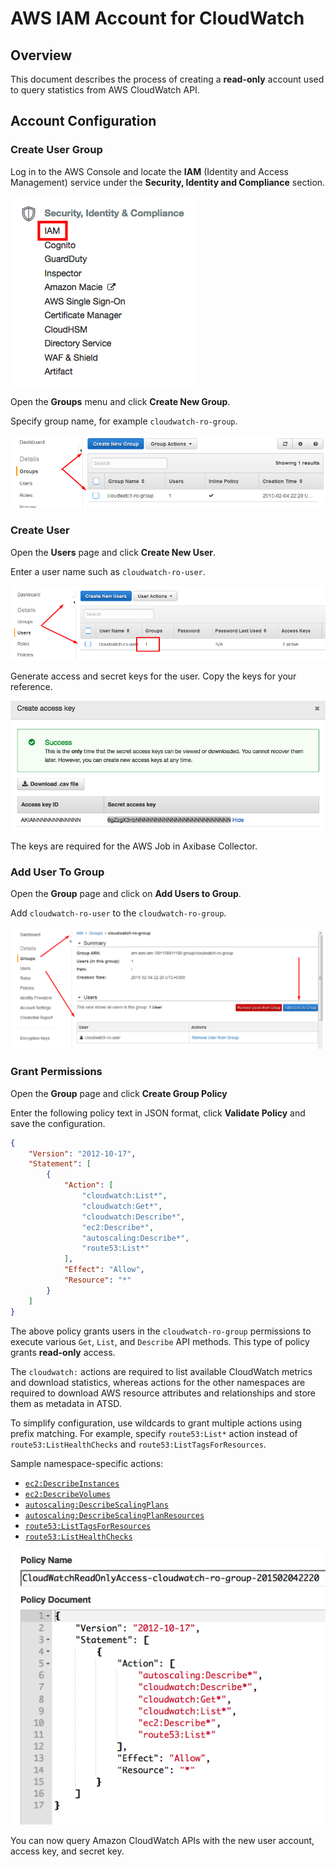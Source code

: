 # AWS IAM Account for CloudWatch

## Overview

This document describes the process of creating a **read-only** account used to query statistics from AWS CloudWatch API.

## Account Configuration

### Create User Group

Log in to the AWS Console and locate the **IAM** (Identity and Access Management) service under the **Security, Identity and Compliance** section.

![](./images/aws-console.png)

Open the **Groups** menu and click **Create New Group**.

Specify group name, for example `cloudwatch-ro-group`.

![](./images/aws-acl-2.png)

### Create User

Open the **Users** page and click **Create New User**.

Enter a user name such as `cloudwatch-ro-user`.

![](./images/aws-acl-3.png)

Generate access and secret keys for the user. Copy the keys for your reference.

![](./images/aws-access-key.png)

The keys are required for the AWS Job in Axibase Collector.

### Add User To Group

Open the **Group** page and click on **Add Users to Group**.

Add `cloudwatch-ro-user` to the `cloudwatch-ro-group`.

![](./images/aws-acl-4.png)

### Grant Permissions

Open the **Group** page and click **Create Group Policy**

Enter the following policy text in JSON format, click **Validate Policy** and save the configuration.

```json
{
    "Version": "2012-10-17",
    "Statement": [
        {
            "Action": [
                "cloudwatch:List*",
                "cloudwatch:Get*",
                "cloudwatch:Describe*",
                "ec2:Describe*",
                "autoscaling:Describe*",
                "route53:List*"
            ],
            "Effect": "Allow",
            "Resource": "*"
        }
    ]
}
```

The above policy grants users in the `cloudwatch-ro-group` permissions to execute various `Get`, `List`, and `Describe` API methods. This type of policy grants **read-only** access.

The `cloudwatch:` actions are required to list available CloudWatch metrics and download statistics, whereas actions for the other namespaces are required to download AWS resource attributes and relationships and store them as metadata in ATSD.

To simplify configuration, use wildcards to grant multiple actions using prefix matching. For example, specify `route53:List*` action instead of `route53:ListHealthChecks` and `route53:ListTagsForResources`.

Sample namespace-specific actions:

* [`ec2:DescribeInstances`](https://docs.aws.amazon.com/AWSEC2/latest/APIReference/API_DescribeInstances.html)
* [`ec2:DescribeVolumes`](https://docs.aws.amazon.com/AWSEC2/latest/APIReference/API_DescribeVolumes.html)
* [`autoscaling:DescribeScalingPlans`](https://docs.aws.amazon.com/autoscaling/plans/APIReference/API_DescribeScalingPlans.html)
* [`autoscaling:DescribeScalingPlanResources`](https://docs.aws.amazon.com/autoscaling/plans/APIReference/API_DescribeScalingPlanResources.html)
* [`route53:ListTagsForResources`](https://docs.aws.amazon.com/Route53/latest/APIReference/API_ListTagsForResources.html)
* [`route53:ListHealthChecks`](https://docs.aws.amazon.com/Route53/latest/APIReference/API_ListHealthChecks.html)

![](./images/aws-policy.png)

You can now query Amazon CloudWatch APIs with the new user account, access key, and secret key.
